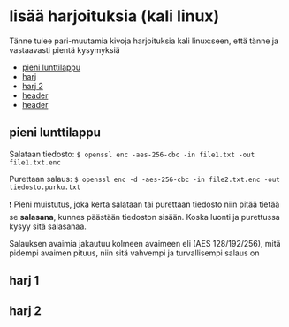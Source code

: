 # lisää harjoituksia (kali linux)
Tänne tulee pari-muutamia kivoja harjoituksia kali linux:seen, että tänne ja vastaavasti pientä kysymyksiä

- [pieni lunttilappu](#pieni-lunttilappu)
- [harj ](#harj-1)
- [harj 2](#harj-2)
- [header](#header)
- [header](#header)

## pieni lunttilappu

Salataan tiedosto: `$ openssl enc -aes-256-cbc -in file1.txt -out file1.txt.enc`

Purettaan salaus: `$ openssl enc -d -aes-256-cbc -in file2.txt.enc -out tiedosto.purku.txt`

:exclamation: Pieni muistutus, joka kerta salataan tai purettaan tiedosto niin pitää tietää se <b>salasana</b>, kunnes päästään tiedoston sisään. Koska luonti ja purettussa kysyy sitä salasanaa. 

Salauksen avaimia jakautuu kolmeen avaimeen eli (AES 128/192/256), mitä pidempi avaimen pituus, niin sitä vahvempi ja turvallisempi salaus on

## harj 1 



## harj 2
